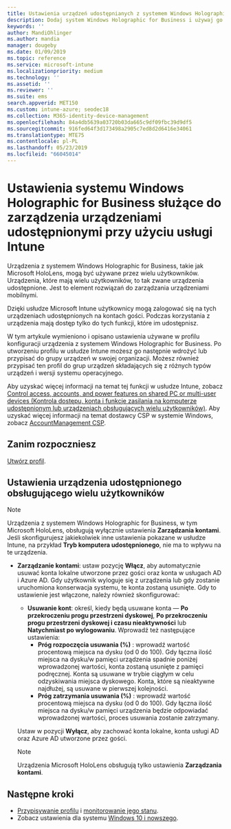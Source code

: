 ```yaml
---
title: Ustawienia urządzeń udostępnianych z systemem Windows Holographic for Business — Microsoft Intune — Azure | Microsoft Docs
description: Dodaj system Windows Holographic for Business i używaj go w celu skonfigurowania urządzeń udostępnionych lub używanych przez wielu użytkowników w usłudze Microsoft Intune. Wyświetl listę ustawień Zarządzania kontami i przekonaj się, jak działają na urządzeniach, na przykład urządzeniu Microsoft HoloLens.
keywords: ''
author: MandiOhlinger
ms.author: mandia
manager: dougeby
ms.date: 01/09/2019
ms.topic: reference
ms.service: microsoft-intune
ms.localizationpriority: medium
ms.technology: ''
ms.assetid: ''
ms.reviewer: ''
ms.suite: ems
search.appverid: MET150
ms.custom: intune-azure; seodec18
ms.collection: M365-identity-device-management
ms.openlocfilehash: 84a4db5639a03720b03da665c9df09fbc39d9df5
ms.sourcegitcommit: 916fed64f3d173498a2905c7ed8d2d6416e34061
ms.translationtype: MTE75
ms.contentlocale: pl-PL
ms.lasthandoff: 05/23/2019
ms.locfileid: "66045014"
---
```

# <a name="windows-holographic-for-business-settings-to-manage-shared-devices-using-intune"></a>Ustawienia systemu Windows Holographic for Business służące do zarządzenia urządzeniami udostępnionymi przy użyciu usługi Intune

Urządzenia z systemem Windows Holographic for Business, takie jak Microsoft HoloLens, mogą być używane przez wielu użytkowników. Urządzenia, które mają wielu użytkowników, to tak zwane urządzenia udostępnione. Jest to element rozwiązań do zarządzania urządzeniami mobilnymi.

Dzięki usłudze Microsoft Intune użytkownicy mogą zalogować się na tych urządzeniach udostępnionych na kontach gości. Podczas korzystania z urządzenia mają dostęp tylko do tych funkcji, które im udostępnisz.

W tym artykule wymieniono i opisano ustawienia używane w profilu konfiguracji urządzenia z systemem Windows Holographic for Business. Po utworzeniu profilu w usłudze Intune możesz go następnie wdrożyć lub przypisać do grupy urządzeń w swojej organizacji. Możesz również przypisać ten profil do grup urządzeń składających się z różnych typów urządzeń i wersji systemu operacyjnego.

Aby uzyskać więcej informacji na temat tej funkcji w usłudze Intune, zobacz [Control access, accounts, and power features on shared PC or multi-user devices (Kontrola dostępu, konta i funkcje zasilania na komputerze udostępnionym lub urządzeniach obsługujących wielu użytkowników)](shared-user-device-settings.md). Aby uzyskać więcej informacji na temat dostawcy CSP w systemie Windows, zobacz [AccountManagement CSP](https://docs.microsoft.com/windows/client-management/mdm/accountmanagement-csp).

## <a name="before-your-begin"></a>Zanim rozpoczniesz

[Utwórz profil](shared-user-device-settings.md).

## <a name="shared-multi-user-device-settings"></a>Ustawienia urządzenia udostępnionego obsługującego wielu użytkowników

> [!NOTE]
> Urządzenia z systemem Windows Holographic for Business, w tym Microsoft HoloLens, obsługują wyłącznie ustawienia **Zarządzania kontami**. Jeśli skonfigurujesz jakiekolwiek inne ustawienia pokazane w usłudze Intune, na przykład **Tryb komputera udostępnionego**, nie ma to wpływu na te urządzenia.

- **Zarządzanie kontami**: ustaw pozycję **Włącz**, aby automatycznie usuwać konta lokalne utworzone przez gości oraz konta w usługach AD i Azure AD. Gdy użytkownik wyloguje się z urządzenia lub gdy zostanie uruchomiona konserwacja systemu, te konta zostaną usunięte. Gdy to ustawienie jest włączone, należy również skonfigurować:
  - **Usuwanie kont**: określ, kiedy będą usuwane konta — **Po przekroczeniu progu przestrzeni dyskowej**, **Po przekroczeniu progu przestrzeni dyskowej i czasu nieaktywności** lub **Natychmiast po wylogowaniu**. Wprowadź też następujące ustawienia:
    - **Próg rozpoczęcia usuwania (%)** : wprowadź wartość procentową miejsca na dysku (od 0 do 100). Gdy łączna ilość miejsca na dysku/w pamięci urządzenia spadnie poniżej wprowadzonej wartości, konta zostaną usunięte z pamięci podręcznej. Konta są usuwane w trybie ciągłym w celu odzyskiwania miejsca dyskowego. Konta, które są nieaktywne najdłużej, są usuwane w pierwszej kolejności.
    - **Próg zatrzymania usuwania (%)** : wprowadź wartość procentową miejsca na dysku (od 0 do 100). Gdy łączna ilość miejsca na dysku/w pamięci urządzenia będzie odpowiadać wprowadzonej wartości, proces usuwania zostanie zatrzymany.

  Ustaw w pozycji **Wyłącz**, aby zachować konta lokalne, konta usługi AD oraz Azure AD utworzone przez gości.

  > [!NOTE]
  > Urządzenia Microsoft HoloLens obsługują tylko ustawienia **Zarządzania kontami**.

## <a name="next-steps"></a>Następne kroki

- [Przypisywanie profilu](device-profile-assign.md) i [monitorowanie jego stanu](device-profile-monitor.md).
- Zobacz ustawienia dla systemu [Windows 10 i nowszego](shared-user-device-settings-windows.md).
